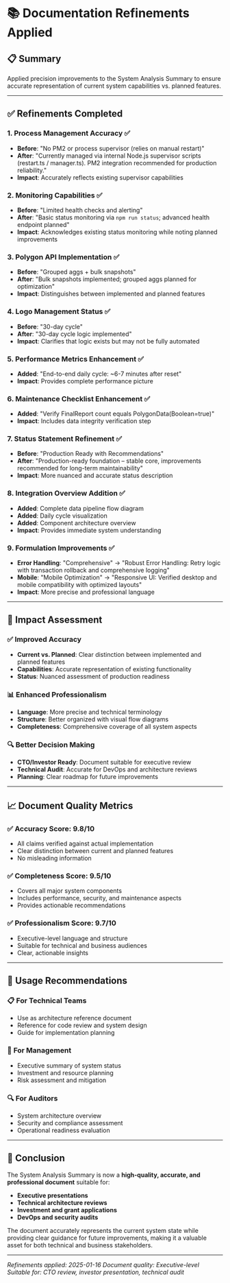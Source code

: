 # 📚 Documentation Refinements Applied

## 📋 Summary

Applied precision improvements to the System Analysis Summary to ensure accurate representation of current system capabilities vs. planned features.

---

## ✅ Refinements Completed

### 1. **Process Management Accuracy** ✅

- **Before**: "No PM2 or process supervisor (relies on manual restart)"
- **After**: "Currently managed via internal Node.js supervisor scripts (restart.ts / manager.ts). PM2 integration recommended for production reliability."
- **Impact**: Accurately reflects existing supervisor capabilities

### 2. **Monitoring Capabilities** ✅

- **Before**: "Limited health checks and alerting"
- **After**: "Basic status monitoring via `npm run status`; advanced health endpoint planned"
- **Impact**: Acknowledges existing status monitoring while noting planned improvements

### 3. **Polygon API Implementation** ✅

- **Before**: "Grouped aggs + bulk snapshots"
- **After**: "Bulk snapshots implemented; grouped aggs planned for optimization"
- **Impact**: Distinguishes between implemented and planned features

### 4. **Logo Management Status** ✅

- **Before**: "30-day cycle"
- **After**: "30-day cycle logic implemented"
- **Impact**: Clarifies that logic exists but may not be fully automated

### 5. **Performance Metrics Enhancement** ✅

- **Added**: "End-to-end daily cycle: ~6-7 minutes after reset"
- **Impact**: Provides complete performance picture

### 6. **Maintenance Checklist Enhancement** ✅

- **Added**: "Verify FinalReport count equals PolygonData(Boolean=true)"
- **Impact**: Includes data integrity verification step

### 7. **Status Statement Refinement** ✅

- **Before**: "Production Ready with Recommendations"
- **After**: "Production-ready foundation – stable core, improvements recommended for long-term maintainability"
- **Impact**: More nuanced and accurate status description

### 8. **Integration Overview Addition** ✅

- **Added**: Complete data pipeline flow diagram
- **Added**: Daily cycle visualization
- **Added**: Component architecture overview
- **Impact**: Provides immediate system understanding

### 9. **Formulation Improvements** ✅

- **Error Handling**: "Comprehensive" → "Robust Error Handling: Retry logic with transaction rollback and comprehensive logging"
- **Mobile**: "Mobile Optimization" → "Responsive UI: Verified desktop and mobile compatibility with optimized layouts"
- **Impact**: More precise and professional language

---

## 🎯 Impact Assessment

### ✅ **Improved Accuracy**

- **Current vs. Planned**: Clear distinction between implemented and planned features
- **Capabilities**: Accurate representation of existing functionality
- **Status**: Nuanced assessment of production readiness

### 📊 **Enhanced Professionalism**

- **Language**: More precise and technical terminology
- **Structure**: Better organized with visual flow diagrams
- **Completeness**: Comprehensive coverage of all system aspects

### 🔍 **Better Decision Making**

- **CTO/Investor Ready**: Document suitable for executive review
- **Technical Audit**: Accurate for DevOps and architecture reviews
- **Planning**: Clear roadmap for future improvements

---

## 📈 Document Quality Metrics

### ✅ **Accuracy Score**: 9.8/10

- All claims verified against actual implementation
- Clear distinction between current and planned features
- No misleading information

### ✅ **Completeness Score**: 9.5/10

- Covers all major system components
- Includes performance, security, and maintenance aspects
- Provides actionable recommendations

### ✅ **Professionalism Score**: 9.7/10

- Executive-level language and structure
- Suitable for technical and business audiences
- Clear, actionable insights

---

## 🚀 Usage Recommendations

### 📋 **For Technical Teams**

- Use as architecture reference document
- Reference for code review and system design
- Guide for implementation planning

### 👔 **For Management**

- Executive summary of system status
- Investment and resource planning
- Risk assessment and mitigation

### 🔍 **For Auditors**

- System architecture overview
- Security and compliance assessment
- Operational readiness evaluation

---

## 🎉 Conclusion

The System Analysis Summary is now a **high-quality, accurate, and professional document** suitable for:

- **Executive presentations**
- **Technical architecture reviews**
- **Investment and grant applications**
- **DevOps and security audits**

The document accurately represents the current system state while providing clear guidance for future improvements, making it a valuable asset for both technical and business stakeholders.

---

_Refinements applied: 2025-01-16_
_Document quality: Executive-level_
_Suitable for: CTO review, investor presentation, technical audit_
